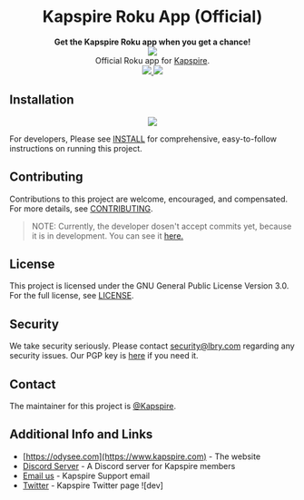 <h1 align="center">Kapspire Roku App (Official)</h1>
<div align="center">
  <strong>Get the Kapspire Roku app when you get a chance!</strong>
</div>

<div align="center">
 <a href="https://www.kapspire.com">
 <img src="https://image.roku.com/developer_channels/prod/43c3d62c87fc21f8151c23f9d2269e2410c7708a1d13b31cd1e7685a522982b9.png?generated">
 </a>
</div>

<div align="center">
  Official Roku app for <a href="https://www.kapspire.com">Kapspire</a>.
</div>


<div align="center">
  <a href="https://github.com/Kapspire/kapspire-roku/blob/master/LICENSE">
    <img src="https://img.shields.io/dub/l/vibe-d.svg?style=flat-square"/>
  </a>

  <a href="https://discord.gg/jBmCVXD73A">
    <img src="https://img.shields.io/discord/889959134705885214.svg?style=flat-square&logo=discord"/>
  </a>
</div>


## Installation
<div align="center">
  <a href="https://channelstore.roku.com/details/1ccfd08c96704d9171b49a208ca8c43b/kapspire">
   <img src="https://img.shields.io/badge/-Download%20via%20Roku%20Channel%20Store-lightgrey?logo=Roku&color=662d91"/>
  </a>
</div>

For developers, Please see [INSTALL](INSTALL.md) for comprehensive, easy-to-follow instructions on running this project.

## Contributing
Contributions to this project are welcome, encouraged, and compensated. For more details, see [CONTRIBUTING](https://lbry.tech/contribute).

> NOTE:
> Currently, the developer dosen't accept commits yet, because it is in development. You can see it [here.](https://github.com/lbryio/odysee-roku/issues/7)

## License
This project is licensed under the GNU General Public License Version 3.0. For the full license, see [LICENSE](LICENSE).

## Security
We take security seriously. Please contact security@lbry.com regarding any security issues. Our PGP key is [here](https://keybase.io/lbry/key.asc) if you need it.

## Contact
The maintainer for this project is [@Kapspire](https://github.com/kapspire).

## Additional Info and Links
- [https://odysee.com](https://www.kapspire.com) - The website
- [Discord Server](https://chat.lbry.com) - A Discord server for Kapspire members
- [Email us](mailto:support@kapspire.com) - Kapspire Support email
- [Twitter](https://twitter.com/Kapspire) - Kapspire Twitter page
![dev]
